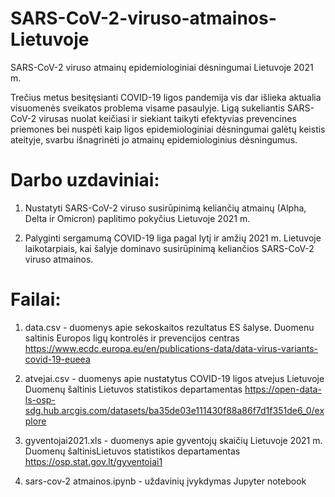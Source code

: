 # SARS-CoV-2-viruso-atmainos-Lietuvoje
SARS-CoV-2 viruso atmainų epidemiologiniai dėsningumai Lietuvoje 2021 m.

Trečius metus besitęsianti COVID-19 ligos pandemija vis dar išlieka aktualia visuomenės sveikatos problema visame pasaulyje. 
Ligą sukeliantis SARS-CoV-2 virusas nuolat keičiasi ir siekiant taikyti efektyvias prevencines priemones bei nuspėti kaip ligos 
epidemiologiniai dėsningumai galėtų keistis ateityje, svarbu išnagrinėti jo atmainų epidemiologinius dėsningumus.

# Darbo uzdaviniai:

1. Nustatyti SARS-CoV-2 viruso susirūpinimą keliančių atmainų (Alpha, Delta ir Omicron) paplitimo pokyčius Lietuvoje 2021 m.

2. Palyginti sergamumą COVID-19 liga pagal lytį ir amžių 2021 m. Lietuvoje laikotarpiais, kai šalyje dominavo  susirūpinimą keliančios
SARS-CoV-2 viruso atmainos.

# Failai:
1. data.csv - duomenys apie sekoskaitos rezultatus ES šalyse. 
Duomenu saltinis Europos ligų kontrolės ir prevencijos centras https://www.ecdc.europa.eu/en/publications-data/data-virus-variants-covid-19-eueea

2. atvejai.csv - duomenys apie nustatytus COVID-19 ligos atvejus Lietuvoje
Duomenų šaltinis Lietuvos statistikos departamentas https://open-data-ls-osp-sdg.hub.arcgis.com/datasets/ba35de03e111430f88a86f7d1f351de6_0/explore

3. gyventojai2021.xls - duomenys apie gyventojų skaičių Lietuvoje 2021 m.
Duomenų šaltinisLietuvos statistikos departamentas https://osp.stat.gov.lt/gyventojai1

4. sars-cov-2 atmainos.ipynb - uždavinių įvykdymas Jupyter notebook
